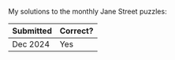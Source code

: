 My solutions to the monthly Jane Street puzzles:

| Submitted | Correct? | 
| --- | ---|
| Dec 2024 | Yes |